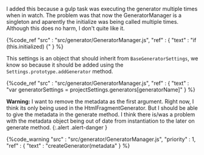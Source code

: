 I added this because a gulp task was executing the generator multiple times when in watch. The problem was that now the GeneratorManager is
a singleton and aparently the initialize was being called multiple times. Although this does no harm, I don't quite like it.

{%code_ref
    "src" : "src/generator/GeneratorManager.js",
    "ref" : {
        "text" : "if (this.initialized) {"
    }
%}

This settings is an object that should inherit from `BaseGeneratorSettings`, we know so because it should be added using the
`Settings.prototype.addGenerator` method.

{%code_ref
    "src" : "src/generator/GeneratorManager.js",
    "ref" : {
        "text" : "var generatorSettings = projectSettings.generators[generatorName]"
    }
%}

**Warning:**
I want to remove the metadata as the first argument. Right now, I think its only being used
in the HtmlFragmentGenerator. But I should be able to give the metadata in the generate method.
I think there is/was a problem with the metadata object being out of date from instantiation to
the later on generate method.
{:.alert .alert-danger }

{%code_warning
    "src" : "src/generator/GeneratorManager.js",
    "priority" : 1,
    "ref" : {
        "text" : "createGenerator(metadata"
    }
%}
